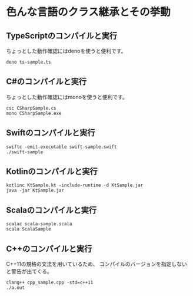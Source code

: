 # 色んな言語のクラス継承とその挙動

## TypeScriptのコンパイルと実行

ちょっとした動作確認にはdenoを使うと便利です。

```
deno ts-sample.ts
```

## C#のコンパイルと実行

ちょっとした動作確認にはmonoを使うと便利です。

```
csc CSharpSample.cs
mono CSharpSample.exe
```

## Swiftのコンパイルと実行 

```
swiftc -emit-executable swift-sample.swift
./swift-sample
```

## Kotlinのコンパイルと実行

```
kotlinc KtSample.kt -include-runtime -d KtSample.jar
java -jar KtSample.jar
```

## Scalaのコンパイルと実行

```
scalac scala-sample.scala
scala ScalaSample
```

## C++のコンパイルと実行

C++11の規格の文法を用いているため、
コンパイルのバージョンを指定しないと警告が出てくる。

```
clang++ cpp_sample.cpp -std=c++11
./a.out
```
